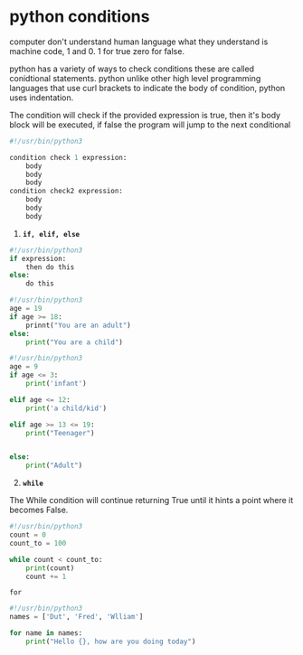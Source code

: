 # python conditions

computer don't understand human language what they understand is machine code, 1 and 0. 1 for true zero for false.

python has a variety of ways to check conditions these are called conidtional statements. python unlike other high level programming languages that use curl brackets to indicate the body of condition, python uses indentation.

The condition will check if the provided expression is true, then it's body block will be executed, if false the program will jump to the next conditional

```py
#!/usr/bin/python3

condition check 1 expression:
    body
    body
    body
condition check2 expression:
    body
    body
    body
```

1.  **`if, elif, else`**

```py
#!/usr/bin/python3
if expression:
    then do this
else:
    do this
```

```py
#!/usr/bin/python3
age = 19
if age >= 18:
    prinnt("You are an adult")
else:
    print("You are a child")
```
```py
#!/usr/bin/python3
age = 9
if age <= 3:
    print('infant')

elif age <= 12:
    print('a child/kid')

elif age >= 13 <= 19:
    print("Teenager")


else:
    print("Adult")
```

2. **`while`**

The While condition will continue returning True until it hints a point where it becomes False.
```py
#!/usr/bin/python3
count = 0
count_to = 100

while count < count_to:
    print(count)
    count += 1
```

`for`

```py
#!/usr/bin/python3
names = ['Dut', 'Fred', 'Wlliam']

for name in names:
    print("Hello {}, how are you doing today")
```
